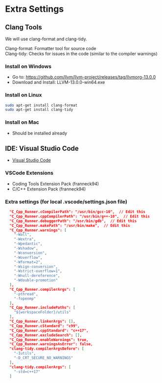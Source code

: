 # Extra Settings

## Clang Tools

We will use clang-format and clang-tidy.

Clang-format: Formatter tool for source code  
Clang-tidy: Checks for issues in the code (similar to the compiler warnings)  

### Install on Windows

- Go to: <https://github.com/llvm/llvm-project/releases/tag/llvmorg-13.0.0>
- Download and Install: LLVM-13.0.0-win64.exe

### Install on Linux

```bash
sudo apt-get install clang-format
sudo apt-get install clang-tidy
```

### Install on Mac

- Should be installed already

## IDE: Visual Studio Code

- [Visual Studio Code](https://code.visualstudio.com/)

### VSCode Extensions

- Coding Tools Extension Pack (franneck94)
- C/C++ Extension Pack (franneck94)

### Extra settings (for local .vscode/settings.json file)

```json
  "C_Cpp_Runner.cCompilerPath": "/usr/bin/gcc-10",  // Edit this
  "C_Cpp_Runner.cppCompilerPath": "/usr/bin/g++-10",  // Edit this
  "C_Cpp_Runner.debuggerPath": "/usr/bin/gdb",  // Edit this
  "C_Cpp_Runner.makePath": "/usr/bin/make",  // Edit this
  "C_Cpp_Runner.warnings": [
    "-Wall",
    "-Wextra",
    "-Wpedantic",
    "-Wshadow",
    "-Wconversion",
    "-Woverflow",
    "-Wformat=2",
    "-Wsign-conversion",
    "-Wstrict-overflow=1",
    "-Wnull-dereference",
    "-Wdouble-promotion"
  ],
  "C_Cpp_Runner.compilerArgs": [
    "-pthread",
    "-fopenmp"
  ],
  "C_Cpp_Runner.includePaths": [
    "${workspaceFolder}/utils"
  ],
  "C_Cpp_Runner.linkerArgs": [],
  "C_Cpp_Runner.cStandard": "c99",
  "C_Cpp_Runner.cppStandard": "c++17",
  "C_Cpp_Runner.excludeSearch": [],
  "C_Cpp_Runner.enableWarnings": true,
  "C_Cpp_Runner.warningsAsError": false,
  "clang-tidy.compilerArgsBefore": [
    "-Iutils",
    "-D_CRT_SECURE_NO_WARNINGS"
  ],
  "clang-tidy.compilerArgs": [
    "-std=c++17"
  ]
```
